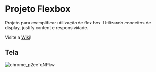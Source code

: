 # Projeto Flexbox

Projeto para exemplificar utilização de flex box. Utilizando conceitos de display, justify content e responsividade.

Visite a <a href="https://github.com/Daruedo/Flexbox/wiki" target="_blank">Wiki</a>!

## Tela

![chrome_p2eeTqNPkw](https://user-images.githubusercontent.com/66702430/188514596-4c58b0d6-49a5-481b-9e7c-ba41b0dbfc53.png)
